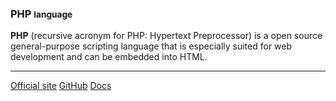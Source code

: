 ### PHP <small>language</small>

<?php echo Samiholck\skillLevelBar(90); ?>

  **PHP** (recursive acronym for PHP: Hypertext Preprocessor) is a open source 
  general-purpose scripting language that is especially suited for web 
  development and can be embedded into HTML.

<hr>

<div class="button-group small align-right">
    <a class="button php" href="https://secure.php.net"><i class="fas fa-home"></i> Official site</a>
    <a class="button gihub" href="https://github.com/php"><i class="fab fa-github"></i> GitHub</a>
    <a class="button docs" href="https://secure.php.net/docs.php"><i class="fas fa-book"></i> Docs</a>
</div>
